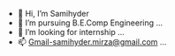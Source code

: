 - 👋 Hi, I’m Samihyder
- 🌱 I’m pursuing B.E.Comp Engineering ...
- 💞️ I’m looking for internship ...
- 📫 Gmail-samihyder.mirza@gmail.com ...

<!---
Sam5030/Sam5030 is a ✨ special ✨ repository because its `README.md` (this file) appears on your GitHub profile.
You can click the Preview link to take a look at your changes.
--->
